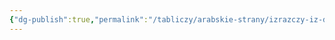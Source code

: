 ```yaml
---
{"dg-publish":true,"permalink":"/tabliczy/arabskie-strany/izrazczy-iz-dvorcza-alkasar/","dgPassFrontmatter":true}
---
```



